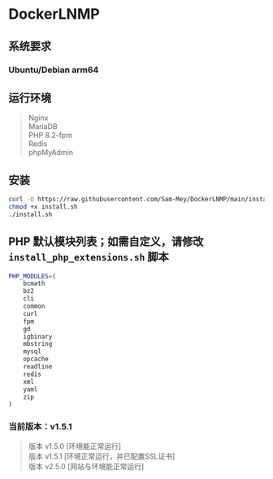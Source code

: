 # DockerLNMP

## 系统要求

### Ubuntu/Debian arm64

## 运行环境

> Nginx  
> MariaDB  
> PHP 8.2-fpm  
> Redis  
> phpMyAdmin

## 安装

```bash
curl -O https://raw.githubusercontent.com/Sam-Mey/DockerLNMP/main/install.sh
chmod +x install.sh
./install.sh
```

## PHP 默认模块列表；如需自定义，请修改 `install_php_extensions.sh` 脚本

```bash
PHP_MODULES=(
    bcmath
    bz2
    cli
    common
    curl
    fpm
    gd
    igbinary
    mbstring
    mysql
    opcache
    readline
    redis
    xml
    yaml
    zip
)
```

### 当前版本：v1.5.1

> 版本 v1.5.0 [环境能正常运行]  
> 版本 v1.5.1 [环境正常运行，并已配置SSL证书]  
> 版本 v2.5.0 [网站与环境能正常运行]
